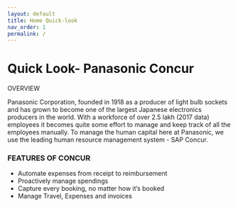 ```yaml
---
layout: default
title: Home Quick-look
nav_order: 1
permalink: /
---
```


# Quick Look- Panasonic Concur

OVERVIEW

Panasonic Corporation, founded in 1918 as a producer of light bulb sockets and has grown to become one of the largest Japanese electronics producers in the world. With a workforce of over 2.5 lakh (2017 data) employees it becomes quite some effort to manage and keep track of all the employees manually.
To manage the human capital here at Panasonic, we use the leading human resource management system - SAP Concur.

### **FEATURES OF CONCUR**
+ Automate expenses from receipt to reimbursement
+ Proactively manage spendings
+ Capture every booking, no matter how it’s booked
+ Manage Travel, Expenses and invoices